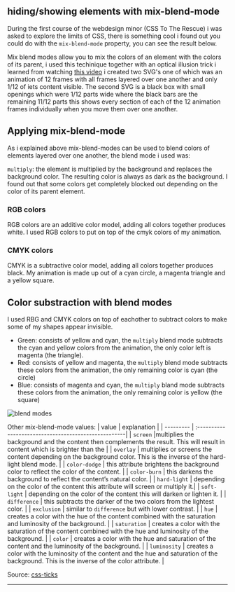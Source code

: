 ## hiding/showing elements with mix-blend-mode

During the first course of the webdesign minor (CSS To The Rescue) i was asked to explore the limits of CSS, there is something cool i found out you could do with the `mix-blend-mode` property, you can see the result below.

Mix blend modes allow you to mix the colors of an element with the colors of its parent, i used this techinique together with an optical illusion trick i learned from watching [ this video](https://www.youtube.com/watch?v=lvvcRdwNhGM) i created two SVG's one of which was an animation of 12 frames with all frames layered over one another and only 1/12 of iets content visible.
The second SVG is a black box with small openings which were 1/12 parts wide where the black bars are the remaining 11/12 parts this shows every section of each of the 12 animation frames individually when you move them over one another.

## Applying mix-blend-mode
As i explained above mix-blend-modes can be used to blend colors of elements layered over one another, the blend mode i used was: 

`multiply`: the element is multiplied by the background and replaces the background color. The resulting color is always as dark as the background.
I found out that some colors get completely blocked out depending on the color of its parent element.

### RGB colors
RGB colors are an additive color model, adding all colors together produces white. I used RGB colors to put on top of the cmyk colors of my animation.

### CMYK colors
CMYK is a subtractive color model, adding all colors together produces black. My animation is made up out of a cyan circle, a magenta triangle and a yellow square.

## Color substraction with blend modes
I used RBG and CMYK colors on top of eachother to subtract colors to make some of my shapes appear invisible.
* Green: consists of yellow and cyan, the `multiply` blend mode subtracts the cyan and yellow colors from the animation, the only color left is magenta (the triangle).
* Red: consists of yellow and magenta, the `multiply` blend mode subtracts these colors from the animation, the only remaining color is cyan (the circle)
* Blue: consists of magenta and cyan, the `multiply` bland mode subtracts these colors from the animation, the only remaining color is yellow (the square)

![blend modes](https://user-images.githubusercontent.com/36195440/86238680-37959c00-bb9e-11ea-8e80-3f14e48ee3e2.gif)



Other mix-blend-mode values:
| value | explanation                                           |
| --------- | :----------------------------------------------------|
| `screen` |multiplies the background and the content then complements the result. This will result in content which is brighter than the |
| `overlay` | multiplies or screens the content depending on the background color. This is the inverse of the hard-light blend mode. |
| `color-dodge` | this attribute brightens the background color to reflect the color of the content. |
| `color-burn` | this darkens the background to reflect the content’s natural color. |
| `hard-light` | depending on the color of the content this attribute will screen or multiply it.|
| `soft-light` | depending on the color of the content this will darken or lighten it. |
| `difference` | this subtracts the darker of the two colors from the lightest color. |
| `exclusion` | similar to `difference` but with lower contrast. |
| `hue` | creates a color with the hue of the content combined with the saturation and luminosity of the background. |
| `saturation` | creates a color with the saturation of the content combined with the hue and luminosity of the background. |
| `color` | creates a color with the hue and saturation of the content and the luminosity of the background. |
| `luminosity` | creates a color with the luminosity of the content and the hue and saturation of the background. This is the inverse of the color attribute. |

Source: [css-ticks](https://css-tricks.com/almanac/properties/m/mix-blend-mode/)

***
